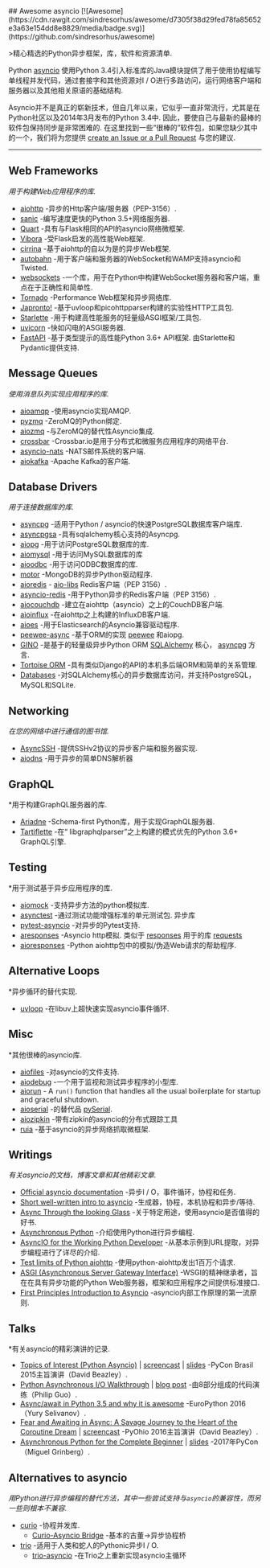 <div class="github-widget" data-repo="timofurrer/awesome-asyncio"></div>
<script async src="https://pagead2.googlesyndication.com/pagead/js/adsbygoogle.js"></script><ins class="adsbygoogle" style="display:block" data-ad-client="ca-pub-6890694312814945" data-ad-slot="5473692530" data-ad-format="auto"  data-full-width-responsive="true"></ins><script>(adsbygoogle = window.adsbygoogle || []).push({});</script>
## Awesome asyncio [![Awesome](https://cdn.rawgit.com/sindresorhus/awesome/d7305f38d29fed78fa85652e3a63e154dd8e8829/media/badge.svg)](https://github.com/sindresorhus/awesome)

&gt;精心精选的Python异步框架，库，软件和资源清单.

Python [asyncio](https://docs.python.org/3/library/asyncio.html) 使用Python 3.4引入标准库的Java模块提供了用于使用协程编写单线程并发代码，通过套接字和其他资源对I / O进行多路访问，运行网络客户端和服务器以及其他相关原语的基础结构.

Asyncio并不是真正的崭新技术，但自几年以来，它似乎一直非常流行，尤其是在Python社区以及2014年3月发布的Python 3.4中.
因此，要使自己与最新的最棒的软件包保持同步是非常困难的.
在这里找到一些“很棒的”软件包，如果您缺少其中的一个，我们将为您提供 [create an Issue or a Pull Request](https://github.com/timofurrer/awesome-asyncio/blob/master/CONTRIBUTING.md) 与您的建议.




***

## Web Frameworks

*用于构建Web应用程序的库.*

* [aiohttp](https://github.com/KeepSafe/aiohttp) -异步的Http客户端/服务器（PEP-3156）.
* [sanic](https://github.com/channelcat/sanic) -编写速度更快的Python 3.5+网络服务器.
* [Quart](https://gitlab.com/pgjones/quart) -具有与Flask相同的API的asyncio网络微框架.
* [Vibora](https://github.com/vibora-io/vibora) -受Flask启发的高性能Web框架.
* [cirrina](https://github.com/neolynx/cirrina) -基于aiohttp的自以为是的异步Web框架.
* [autobahn](https://github.com/crossbario/autobahn-python) -用于客户端和服务器的WebSocket和WAMP支持asyncio和Twisted.
* [websockets](https://github.com/aaugustin/websockets/) -一个库，用于在Python中构建WebSocket服务器和客户端，重点在于正确性和简单性.
* [Tornado](http://www.tornadoweb.org/en/stable/) -Performance Web框架和异步网络库.
* [Japronto!](https://github.com/squeaky-pl/japronto) -基于uvloop和picohttpparser构建的实验性HTTP工具包.
* [Starlette](https://github.com/encode/starlette) -用于构建高性能服务的轻量级ASGI框架/工具包.
* [uvicorn](https://github.com/encode/uvicorn) -快如闪电的ASGI服务器.
* [FastAPI](https://github.com/tiangolo/fastapi)  -基于类型提示的高性能Python 3.6+ API框架.  由Starlette和Pydantic提供支持.

## Message Queues

*使用消息队列实现应用程序的库.*

* [aioamqp](https://github.com/Polyconseil/aioamqp) -使用asyncio实现AMQP.
* [pyzmq](https://github.com/zeromq/pyzmq) -ZeroMQ的Python绑定.
* [aiozmq](https://github.com/aio-libs/aiozmq) -与ZeroMQ的替代性Asyncio集成.
* [crossbar](https://github.com/crossbario/crossbar) -Crossbar.io是用于分布式和微服务应用程序的网络平台.
* [asyncio-nats](https://github.com/nats-io/asyncio-nats) -NATS邮件系统的客户端.
* [aiokafka](https://github.com/aio-libs/aiokafka) -Apache Kafka的客户端.

## Database Drivers

*用于连接数据库的库.*

* [asyncpg](https://github.com/MagicStack/asyncpg) -适用于Python / asyncio的快速PostgreSQL数据库客户端库.
* [asyncpgsa](https://github.com/CanopyTax/asyncpgsa) -具有sqlalchemy核心支持的Asyncpg.
* [aiopg](https://github.com/aio-libs/aiopg/) -用于访问PostgreSQL数据库的库.
* [aiomysql](https://github.com/aio-libs/aiomysql) -用于访问MySQL数据库的库
* [aioodbc](https://github.com/aio-libs/aioodbc) -用于访问ODBC数据库的库.
* [motor](https://github.com/mongodb/motor) -MongoDB的异步Python驱动程序.
* [aioredis](https://github.com/aio-libs/aioredis) - [aio-libs](https://github.com/aio-libs) Redis客户端（PEP 3156）.
* [asyncio-redis](https://github.com/jonathanslenders/asyncio-redis) -用于Python异步的Redis客户端（PEP 3156）.
* [aiocouchdb](https://github.com/aio-libs/aiocouchdb) -建立在aiohttp（asyncio）之上的CouchDB客户端.
* [aioinflux](https://github.com/plugaai/aioinflux) -在aiohttp之上构建的InfluxDB客户端.
* [aioes](https://github.com/aio-libs/aioes) -用于Elasticsearch的Asyncio兼容驱动程序.
* [peewee-async](https://github.com/05bit/peewee-async) -基于ORM的实现 [peewee](https://github.com/coleifer/peewee) 和aiopg.
* [GINO](https://github.com/fantix/gino) -是基于的轻量级异步Python ORM [SQLAlchemy](https://www.sqlalchemy.org/) 核心， [asyncpg](https://github.com/MagicStack/asyncpg) 方言.
* [Tortoise ORM](https://github.com/tortoise/tortoise-orm) -具有类似Django的API的本机多后端ORM和简单的关系管理.
* [Databases](https://github.com/encode/databases) -对SQLAlchemy核心的异步数据库访问，并支持PostgreSQL，MySQL和SQLite.

## Networking

*在您的网络中进行通信的图书馆.*

* [AsyncSSH](https://github.com/ronf/asyncssh) -提供SSHv2协议的异步客户端和服务器实现.
* [aiodns](https://github.com/saghul/aiodns) -用于异步的简单DNS解析器

## GraphQL

*用于构建GraphQL服务器的库.

* [Ariadne](https://ariadnegraphql.org) -Schema-first Python库，用于实现GraphQL服务器.
* [Tartiflette](https://tartiflette.io/) -在“ libgraphqlparser”之上构建的模式优先的Python 3.6+ GraphQL引擎.

## Testing

*用于测试基于异步应用程序的库.

* [aiomock](https://github.com/nhumrich/aiomock/) -支持异步方法的python模拟库.
* [asynctest](https://github.com/Martiusweb/asynctest/)  -通过测试功能增强标准的单元测试包.  异步库
* [pytest-asyncio](https://github.com/pytest-dev/pytest-asyncio) -对异步的Pytest支持.
* [aresponses](https://github.com/CircleUp/aresponses)  -Asyncio http模拟.  类似于 [responses](https://github.com/getsentry/responses) 用于的库 [requests](https://github.com/requests/requests)
* [aioresponses](https://github.com/pnuckowski/aioresponses) -Python aiohttp包中的模拟/伪造Web请求的帮助程序.

## Alternative Loops

*异步循环的替代实现.

* [uvloop](https://github.com/MagicStack/uvloop) -在libuv上超快速实现asyncio事件循环.

## Misc

*其他很棒的asyncio库.

* [aiofiles](https://github.com/Tinche/aiofiles/) -对asyncio的文件支持.
* [aiodebug](https://github.com/qntln/aiodebug) -一个用于监视和测试异步程序的小型库.
* [aiorun](https://github.com/cjrh/aiorun) - A `run()` function that handles all the usual boilerplate for startup and graceful shutdown.
* [aioserial](https://github.com/changyuheng/aioserial) -的替代品 [pySerial](https://github.com/pyserial/pyserial).
* [aiozipkin](https://github.com/aio-libs/aiozipkin) -带有zipkin的asyncio的分布式跟踪工具
* [ruia](https://github.com/howie6879/ruia) -基于asyncio的异步网络抓取微框架.

## Writings

*有关asyncio的文档，博客文章和其他精彩文章.*

* [Official asyncio documentation](https://docs.python.org/3/library/asyncio.html) -异步I / O，事件循环，协程和任务.
* [Short well-written intro to asyncio](http://masnun.com/2015/11/13/python-generators-coroutines-native-coroutines-and-async-await.html) -生成器，协程，本机协程和异步/等待.
* [Async Through the looking Glass](https://hackernoon.com/async-through-the-looking-glass-d69a0a88b661) -关于特定用途，使用asyncio是否值得的好书.
* [Asynchronous Python](https://hackernoon.com/asynchronous-python-45df84b82434) -介绍使用Python进行异步编程.
* [AsyncIO for the Working Python Developer](https://hackernoon.com/asyncio-for-the-working-python-developer-5c468e6e2e8e) -从基本示例到URL提取，对异步编程进行了详尽的介绍.
* [Test limits of Python aiohttp](https://pawelmhm.github.io/asyncio/python/aiohttp/2016/04/22/asyncio-aiohttp.html) -使用python-aiohttp发出1百万个请求.
* [ASGI (Asynchronous Server Gateway Interface)](https://asgi.readthedocs.io/en/latest/) -WSGI的精神继承者，旨在在具有异步功能的Python Web服务器，框架和应用程序之间提供标准接口.
* [First Principles Introduction to Asyncio](https://hackernoon.com/a-simple-introduction-to-pythons-asyncio-595d9c9ecf8c) -asyncio内部工作原理的第一流原则. 

## Talks

*有关asyncio的精彩演讲的记录.

* [Topics of Interest (Python Asyncio)](https://youtu.be/ZzfHjytDceU) | [screencast](https://youtu.be/lYe8W04ERnY) | [slides](https://speakerdeck.com/dabeaz/topics-of-interest-async) -PyCon Brasil 2015主旨演讲（David Beazley）.
* [Python Asynchronous I/O Walkthrough](https://www.youtube.com/playlist?list=PLpEcQSRWP2IjVRlTUptdD05kG-UkJynQT) | [blog post](http://pgbovine.net/python-async-io-walkthrough.htm) -由8部分组成的代码演练（Philip Guo）.
* [Async/await in Python 3.5 and why it is awesome](https://www.youtube.com/watch?v=m28fiN9y_r8&t=132s) -EuroPython 2016（Yury Selivanov）.
* [Fear and Awaiting in Async: A Savage Journey to the Heart of the Coroutine Dream](https://www.youtube.com/watch?v=E-1Y4kSsAFc) | [screencast](https://www.youtube.com/watch?v=Bm96RqNGbGo) -PyOhio 2016主旨演讲（David Beazley）.
* [Asynchronous Python for the Complete Beginner](https://www.youtube.com/watch?v=iG6fr81xHKA) | [slides](https://speakerdeck.com/pycon2017/miguel-grinberg-asynchronous-python-for-the-complete-beginner) -2017年PyCon（Miguel Grinberg）.

## Alternatives to asyncio

*用Python进行异步编程的替代方法，其中一些尝试支持与`asyncio`的兼容性，而另一些则根本不兼容.*

* [curio](https://github.com/dabeaz/curio) -协程并发库.
  * [Curio-Asyncio Bridge](https://github.com/dabeaz/curio/issues/190) -基本的古董-&gt;异步协程桥
* [trio](https://github.com/python-trio/trio) -适用于人类和蛇人的Pythonic异步I / O.
  * [trio-asyncio](https://github.com/python-trio/trio-asyncio) -在Trio之上重新实现asyncio主循环
